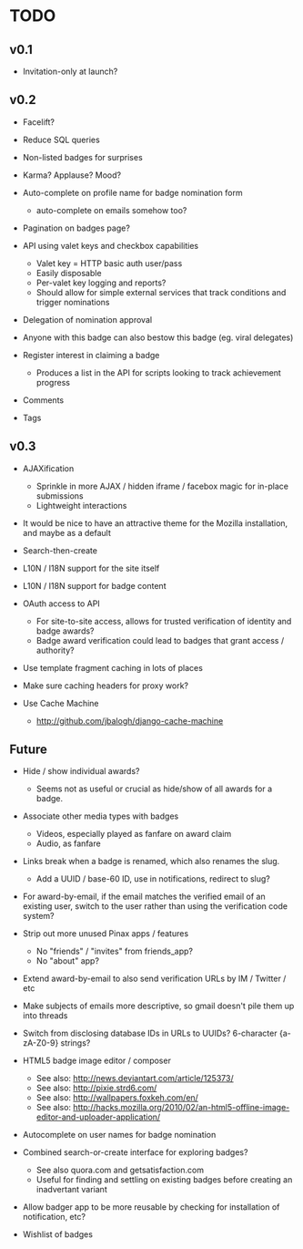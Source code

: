 # TODO

## v0.1

* Invitation-only at launch?

## v0.2

* Facelift?

* Reduce SQL queries

* Non-listed badges for surprises

* Karma? Applause? Mood?

* Auto-complete on profile name for badge nomination form
    * auto-complete on emails somehow too?

* Pagination on badges page?

* API using valet keys and checkbox capabilities
    * Valet key = HTTP basic auth user/pass
    * Easily disposable
    * Per-valet key logging and reports?
    * Should allow for simple external services that track conditions and trigger nominations

* Delegation of nomination approval

* Anyone with this badge can also bestow this badge (eg. viral delegates)

* Register interest in claiming a badge
    * Produces a list in the API for scripts looking to track achievement progress

* Comments

* Tags

## v0.3

* AJAXification
    * Sprinkle in more AJAX / hidden iframe / facebox magic for in-place submissions
    * Lightweight interactions

* It would be nice to have an attractive theme for the Mozilla installation, and maybe as a default

* Search-then-create

* L10N / I18N support for the site itself

* L10N / I18N support for badge content

* OAuth access to API
    * For site-to-site access, allows for trusted verification of identity and badge awards?
    * Badge award verification could lead to badges that grant access / authority?

* Use template fragment caching in lots of places

* Make sure caching headers for proxy work?

* Use Cache Machine
    * <http://github.com/jbalogh/django-cache-machine>

## Future

* Hide / show individual awards?
    * Seems not as useful or crucial as hide/show of all awards for a badge.

* Associate other media types with badges
    * Videos, especially played as fanfare on award claim
    * Audio, as fanfare

* Links break when a badge is renamed, which also renames the slug.
    * Add a UUID / base-60 ID, use in notifications, redirect to slug?

* For award-by-email, if the email matches the verified email of an existing user, switch to the user rather than using the verification code system?

* Strip out more unused Pinax apps / features
    * No "friends" / "invites" from friends_app?
    * No "about" app?

* Extend award-by-email to also send verification URLs by IM / Twitter / etc

* Make subjects of emails more descriptive, so gmail doesn't pile them up into threads

* Switch from disclosing database IDs in URLs to UUIDs? 6-character {a-zA-Z0-9} strings?

* HTML5 badge image editor / composer
    * See also: http://news.deviantart.com/article/125373/
    * See also: http://pixie.strd6.com/
    * See also: http://wallpapers.foxkeh.com/en/
    * See also: http://hacks.mozilla.org/2010/02/an-html5-offline-image-editor-and-uploader-application/

* Autocomplete on user names for badge nomination

* Combined search-or-create interface for exploring badges?
    * See also quora.com and getsatisfaction.com
    * Useful for finding and settling on existing badges before creating an inadvertant variant

* Allow badger app to be more reusable by checking for installation of notification, etc?

* Wishlist of badges
